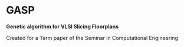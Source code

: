 # GASP
**Genetic algorithm for VLSI Slicing Floorplans**

Created for a Term paper of the Seminar in Computational Engineering
